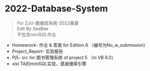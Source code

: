 # 2022-Database-System
> For ZJU-数据库系统-2022春夏<br/>
> Edit By SeaBee<br/>
> 不包含miniSQL作业<br/>
* Homewrork-      作业 & 答案 for Edition 6 （编号为No_w_submission）
* Project_Report- 实验报告
* Pj5-            src for 图书管理系统 of project 5 （in VB 6.0）
* xixi            TA的miniSQL实现，感谢搜索引擎
